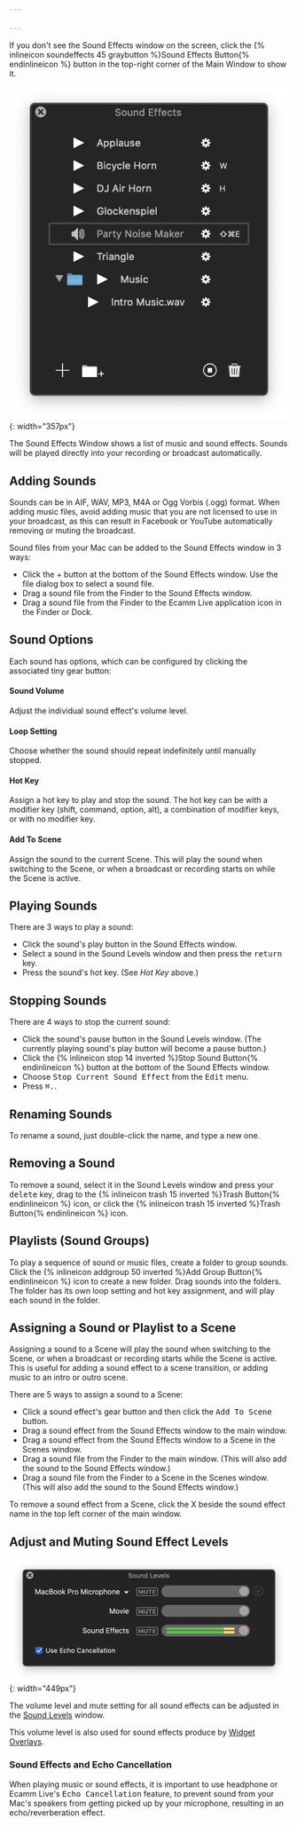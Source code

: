 ```yaml
---

---
```

If you don't see the Sound Effects window on the screen, click the {% inlineicon soundeffects 45 graybutton %}Sound Effects Button{% endinlineicon %} button in the top-right corner of the Main Window to show it.

![Sound Effects Window](/assets/img/soundeffects-window.png "Sound Effects Window"){: width="357px"}

The Sound Effects Window shows a list of music and sound effects. Sounds will be played directly into your recording or broadcast automatically.

## Adding Sounds

Sounds can be in AIF, WAV, MP3, M4A or Ogg Vorbis (.ogg) format. When adding music files, avoid adding music that you are not licensed to use in your broadcast, as this can result in Facebook or YouTube automatically removing or muting the broadcast.

Sound files from your Mac can be added to the Sound Effects window in 3 ways:

* Click the + button at the bottom of the Sound Effects window. Use the file dialog box to select a sound file.
* Drag a sound file from the Finder to the Sound Effects window.
* Drag a sound file from the Finder to the Ecamm Live application icon in the Finder or Dock.

## Sound Options

Each sound has options, which can be configured by clicking the associated tiny gear button:

#### Sound Volume

Adjust the individual sound effect's volume level.

#### Loop Setting

Choose whether the sound should repeat indefinitely until manually stopped.

#### Hot Key

Assign a hot key to play and stop the sound. The hot key can be with a modifier key (shift, command, option, alt), a combination of modifier keys, or with no modifier key.

#### Add To Scene

Assign the sound to the current Scene. This will play the sound when switching to the Scene, or when a broadcast or recording starts on while the Scene is active.

## Playing Sounds

There are 3 ways to play a sound:

* Click the sound's play button in the Sound Effects window.
* Select a sound in the Sound Levels window and then press the <kbd>return</kbd> key.
* Press the sound's hot key. (See *Hot Key* above.)

## Stopping Sounds

There are 4 ways to stop the current sound:

* Click the sound's pause button in the Sound Levels window. (The currently playing sound's play button will become a pause button.)
* Click the {% inlineicon stop 14 inverted %}Stop Sound Button{% endinlineicon %} button at the bottom of the Sound Effects window.
* Choose <samp>Stop Current Sound Effect</samp> from the <samp>Edit</samp> menu.
* Press <kbd>⌘</kbd><kbd>.</kbd>.

## Renaming Sounds

To rename a sound, just double-click the name, and type a new one.

## Removing a Sound

To remove a sound, select it in the Sound Levels window and press your <kbd>delete</kbd> key, drag to the {% inlineicon trash 15 inverted %}Trash Button{% endinlineicon %} icon, or click the {% inlineicon trash 15 inverted %}Trash Button{% endinlineicon %} icon.

## Playlists (Sound Groups)

To play a sequence of sound or music files, create a folder to group sounds. Click the {% inlineicon addgroup 50 inverted %}Add Group Button{% endinlineicon %} icon to create a new folder. Drag sounds into the folders. The folder has its own loop setting and hot key assignment, and will play each sound in the folder.

## Assigning a Sound or Playlist to a Scene

Assigning a sound to a Scene will play the sound when switching to the Scene, or when a broadcast or recording starts while the Scene is active. This is useful for adding a sound effect to a scene transition, or adding music to an intro or outro scene. 

There are 5 ways to assign a sound to a Scene:

* Click a sound effect's gear button and then click the <samp>Add To Scene</samp> button.
* Drag a sound effect from the Sound Effects window to the main window.
* Drag a sound effect from the Sound Effects window to a Scene in the Scenes window.
* Drag a sound file from the Finder to the main window. (This will also add the sound to the Sound Effects window.)
* Drag a sound file from the Finder to a Scene in the Scenes window. (This will also add the sound to the Sound Effects window.)

To remove a sound effect from a Scene, click the X beside the sound effect name in the top left corner of the main window.

## Adjust and Muting Sound Effect Levels

![Sound Levels Window](/assets/img/fxsoundlevels.png "Sound Levels Window"){: width="449px"}

The volume level and mute setting for all sound effects can be adjusted in the [Sound Levels](../013-adjusting-sound-levels) window.

This volume level is also used for sound effects produce by [Widget Overlays](../006-using-overlays#widget-overlays).

### Sound Effects and Echo Cancellation

When playing music or sound effects, it is important to use headphone or Ecamm Live's <samp>Echo Cancellation</samp> feature, to prevent sound from your Mac's speakers from getting picked up by your microphone, resulting in an echo/reverberation effect.